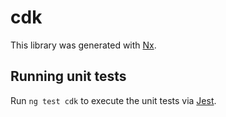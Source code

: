 # cdk

This library was generated with [Nx](https://nx.dev).

## Running unit tests

Run `ng test cdk` to execute the unit tests via [Jest](https://jestjs.io).

